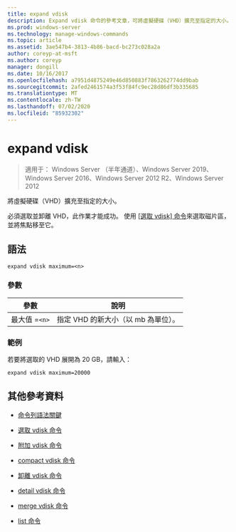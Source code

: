 ```yaml
---
title: expand vdisk
description: Expand vdisk 命令的參考文章，可將虛擬硬碟（VHD）擴充至指定的大小。
ms.prod: windows-server
ms.technology: manage-windows-commands
ms.topic: article
ms.assetid: 3ae547b4-3813-4b86-bacd-bc273c028a2a
author: coreyp-at-msft
ms.author: coreyp
manager: dongill
ms.date: 10/16/2017
ms.openlocfilehash: a7951d4875249e46d850883f7863262774dd9bab
ms.sourcegitcommit: 2afed2461574a3f53f84fc9ec28d86df3b335685
ms.translationtype: MT
ms.contentlocale: zh-TW
ms.lasthandoff: 07/02/2020
ms.locfileid: "85932302"
---
```

# <a name="expand-vdisk"></a>expand vdisk

> 適用于： Windows Server （半年通道）、Windows Server 2019、Windows Server 2016、Windows Server 2012 R2、Windows Server 2012

將虛擬硬碟（VHD）擴充至指定的大小。

必須選取並卸離 VHD，此作業才能成功。 使用 [[選取 vdisk] 命令](select-vdisk.md)來選取磁片區，並將焦點移至它。

## <a name="syntax"></a>語法

```
expand vdisk maximum=<n>
```

### <a name="parameters"></a>參數

 | 參數 | 說明 |
 |---------- | ----------- |
 | 最大值 =`<n>` | 指定 VHD 的新大小（以 mb 為單位）。 |

### <a name="examples"></a>範例

若要將選取的 VHD 展開為 20 GB，請輸入：

```
expand vdisk maximum=20000
```

## <a name="additional-references"></a>其他參考資料

- [命令列語法關鍵](command-line-syntax-key.md)

- [選取 vdisk 命令](select-vdisk.md)

- [附加 vdisk 命令](attach-vdisk.md)

- [compact vdisk 命令](compact-vdisk.md)

- [卸離 vdisk 命令](detach-vdisk.md)

- [detail vdisk 命令](detail-vdisk.md)

- [merge vdisk 命令](merge-vdisk.md)

- [list 命令](list.md)

